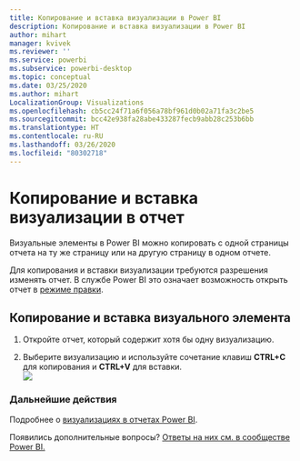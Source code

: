 ```yaml
---
title: Копирование и вставка визуализации в Power BI
description: Копирование и вставка визуализации в Power BI
author: mihart
manager: kvivek
ms.reviewer: ''
ms.service: powerbi
ms.subservice: powerbi-desktop
ms.topic: conceptual
ms.date: 03/25/2020
ms.author: mihart
LocalizationGroup: Visualizations
ms.openlocfilehash: cb5cc24f71a6f056a78bf961d0b02a71fa3c2be5
ms.sourcegitcommit: bcc42e938fa28abe433287fecb9abb28c253b6bb
ms.translationtype: HT
ms.contentlocale: ru-RU
ms.lasthandoff: 03/26/2020
ms.locfileid: "80302718"
---
```

# <a name="copy-and-paste-a-visualization-in-a-report"></a>Копирование и вставка визуализации в отчет

Визуальные элементы в Power BI можно копировать с одной страницы отчета на ту же страницу или на другую страницу в одном отчете. 

Для копирования и вставки визуализации требуются разрешения изменять отчет. В службе Power BI это означает возможность открыть отчет в [режиме правки](../consumer/end-user-reading-view.md).

## <a name="copy-and-paste-a-visual"></a>Копирование и вставка визуального элемента

1. Откройте отчет, который содержит хотя бы одну визуализацию.  

2. Выберите визуализацию и используйте сочетание клавиш **CTRL+C** для копирования и **CTRL+V** для вставки.  
   ![](media/power-bi-visualization-copy-paste/copypasteviznew.gif)

### <a name="next-steps"></a>Дальнейшие действия
Подробнее о [визуализациях в отчетах Power BI](power-bi-report-visualizations.md).

Появились дополнительные вопросы? [Ответы на них см. в сообществе Power BI.](http://community.powerbi.com/)

